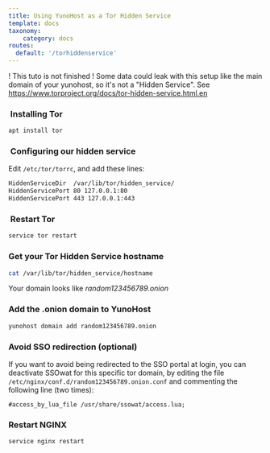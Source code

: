 ```yaml
---
title: Using YunoHost as a Tor Hidden Service
template: docs
taxonomy:
    category: docs
routes:
  default: '/torhiddenservice'
---
```


! This tuto is not finished ! Some data could leak with this setup like the main domain of your yunohost, so it's not a "Hidden Service". See <https://www.torproject.org/docs/tor-hidden-service.html.en>

###  Installing Tor

```bash
apt install tor 
```

###  Configuring our hidden service

Edit `/etc/tor/torrc`, and add these lines:

```bash
HiddenServiceDir  /var/lib/tor/hidden_service/
HiddenServicePort 80 127.0.0.1:80
HiddenServicePort 443 127.0.0.1:443
```

###  Restart Tor

```bash
service tor restart
```

### Get your Tor Hidden Service hostname

```bash
cat /var/lib/tor/hidden_service/hostname
```

Your domain looks like *random123456789.onion*

### Add the .onion domain to YunoHost

```bash
yunohost domain add random123456789.onion
```

### Avoid SSO redirection (optional)

If you want to avoid being redirected to the SSO portal at login, you can deactivate SSOwat for this specific tor domain, by editing the file `/etc/nginx/conf.d/random123456789.onion.conf` and commenting the following line (two times):

```text
#access_by_lua_file /usr/share/ssowat/access.lua;
```

### Restart NGINX

```bash
service nginx restart
```
